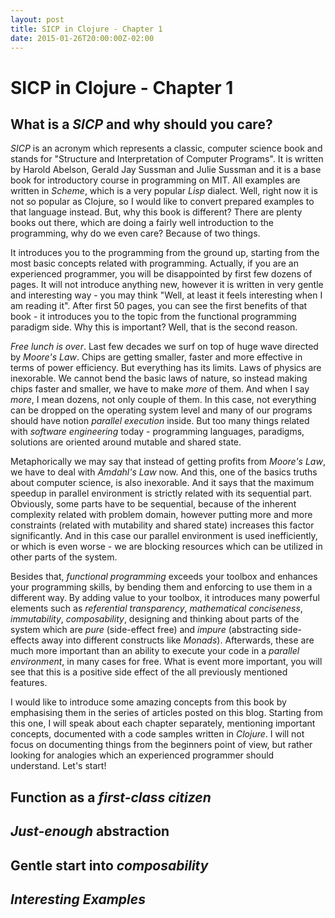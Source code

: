 ```yaml
---
layout: post
title: SICP in Clojure - Chapter 1
date: 2015-01-26T20:00:00Z-02:00
---
```


# SICP in Clojure - Chapter 1

## What is a *SICP* and why should you care?

*SICP* is an acronym which represents a classic, computer science book and stands for "Structure and Interpretation of Computer Programs". It is written by Harold Abelson, Gerald Jay Sussman and Julie Sussman and it is a base book for introductory course in programming on MIT. All examples are written in *Scheme*, which is a very popular *Lisp* dialect. Well, right now it is not so popular as Clojure, so I would like to convert prepared examples to that language instead. But, why this book is different? There are plenty books out there, which are doing a fairly well introduction to the programming, why do we even care? Because of two things.

It introduces you to the programming from the ground up, starting from the most basic concepts related with programming. Actually, if you are an experienced programmer, you will be disappointed by first few dozens of pages. It will not introduce anything new, however it is written in very gentle and interesting way - you may think "Well, at least it feels interesting when I am reading it". After first 50 pages, you can see the first benefits of that book - it introduces you to the topic from the functional programming paradigm side. Why this is important? Well, that is the second reason.

*Free lunch is over*. Last few decades we surf on top of huge wave directed by *Moore's Law*. Chips are getting smaller, faster and more effective in terms of power efficiency. But everything has its limits. Laws of physics are inexorable. We cannot bend the basic laws of nature, so instead making chips faster and smaller, we have to make *more* of them. And when I say *more*, I mean dozens, not only couple of them. In this case, not everything can be dropped on the operating system level and many of our programs should have notion *parallel execution* inside. But too many things related with *software engineering* today - programming languages, paradigms, solutions are oriented around mutable and shared state.

Metaphorically we may say that instead of getting profits from *Moore's Law*, we have to deal with *Amdahl's Law* now. And this, one of the basics truths about computer science, is also inexorable. And it says that the maximum speedup in parallel environment is strictly related with its sequential part. Obviously, some parts have to be sequential, because of the inherent complexity related with problem domain, however putting more and more constraints (related with mutability and shared state) increases this factor significantly. And in this case our parallel environment is used inefficiently, or which is even worse - we are blocking resources which can be utilized in other parts of the system.

Besides that, *functional programming* exceeds your toolbox and enhances your programming skills, by bending them and enforcing to use them in a different way. By adding value to your toolbox, it introduces many powerful elements such as *referential transparency*, *mathematical conciseness*, *immutability*, *composability*, designing and thinking about parts of the system which are *pure* (side-effect free) and *impure* (abstracting side-effects away into different constructs like *Monads*). Afterwards, these are much more important than an ability to execute your code in a *parallel environment*, in many cases for free. What is event more important, you will see that this is a positive side effect of the all previously mentioned features.

I would like to introduce some amazing concepts from this book by emphasising them in the series of articles posted on this blog. Starting from this one, I will speak about each chapter separately, mentioning important concepts, documented with a code samples written in *Clojure*. I will not focus on documenting things from the beginners point of view, but rather looking for analogies which an experienced programmer should understand. Let's start!

## Function as a *first-class citizen*

## *Just-enough* abstraction

## Gentle start into *composability*

## *Interesting Examples*
